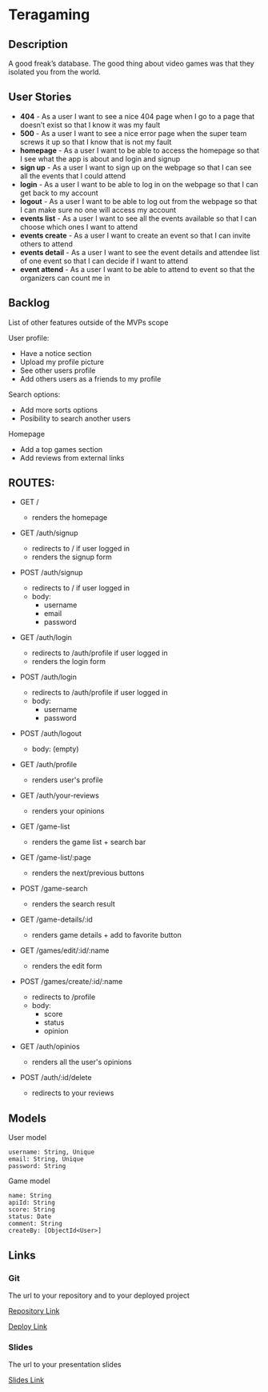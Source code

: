 # Teragaming

## Description

A good freak’s database. The good thing about video games was that they isolated you from the world.
 
## User Stories

- **404** - As a user I want to see a nice 404 page when I go to a page that doesn’t exist so that I know it was my fault 
- **500** - As a user I want to see a nice error page when the super team screws it up so that I know that is not my fault
- **homepage** - As a user I want to be able to access the homepage so that I see what the app is about and login and signup
- **sign up** - As a user I want to sign up on the webpage so that I can see all the events that I could attend
- **login** - As a user I want to be able to log in on the webpage so that I can get back to my account
- **logout** - As a user I want to be able to log out from the webpage so that I can make sure no one will access my account
- **events list** - As a user I want to see all the events available so that I can choose which ones I want to attend
- **events create** - As a user I want to create an event so that I can invite others to attend
- **events detail** - As a user I want to see the event details and attendee list of one event so that I can decide if I want to attend 
- **event attend** - As a user I want to be able to attend to event so that the organizers can count me in

## Backlog

List of other features outside of the MVPs scope

User profile:
- Have a notice section
- Upload my profile picture
- See other users profile
- Add others users as a friends to my profile

Search options:
- Add more sorts options
- Posibility to search another users

Homepage
- Add a top games section
- Add reviews from external links


## ROUTES:

- GET / 
  - renders the homepage

- GET /auth/signup
  - redirects to / if user logged in
  - renders the signup form

- POST /auth/signup
  - redirects to / if user logged in
  - body:
    - username
    - email
    - password

- GET /auth/login
  - redirects to /auth/profile if user logged in
  - renders the login form

- POST /auth/login
  - redirects to /auth/profile if user logged in
  - body:
    - username
    - password

- POST /auth/logout
  - body: (empty)

- GET /auth/profile
  - renders user's profile

- GET /auth/your-reviews
  - renders your opinions

- GET /game-list
  - renders the game list + search bar

- GET /game-list/:page
  - renders the next/previous buttons

- POST /game-search
  - renders the search result

- GET /game-details/:id
  - renders game details + add to favorite button

- GET /games/edit/:id/:name
  - renders the edit form

- POST /games/create/:id/:name
  - redirects to /profile
  - body: 
    - score
    - status
    - opinion

- GET /auth/opinios
  - renders all the user's opinions

- POST /auth/:id/delete
  - redirects to your reviews

## Models

User model
 
```
username: String, Unique
email: String, Unique
password: String
```

Game model

```
name: String
apiId: String
score: String
status: Date
comment: String
createBy: [ObjectId<User>]
``` 

## Links


### Git

The url to your repository and to your deployed project

[Repository Link](https://github.com/Chuanjo/Teragaming)

[Deploy Link](https://teragaming.herokuapp.com/)

### Slides

The url to your presentation slides

[Slides Link](https://docs.google.com/presentation/d/1aRxQQcxaCmdHP_hxaynvMQ4kir2q8wL0t19Zth651p4/edit?usp=sharing)